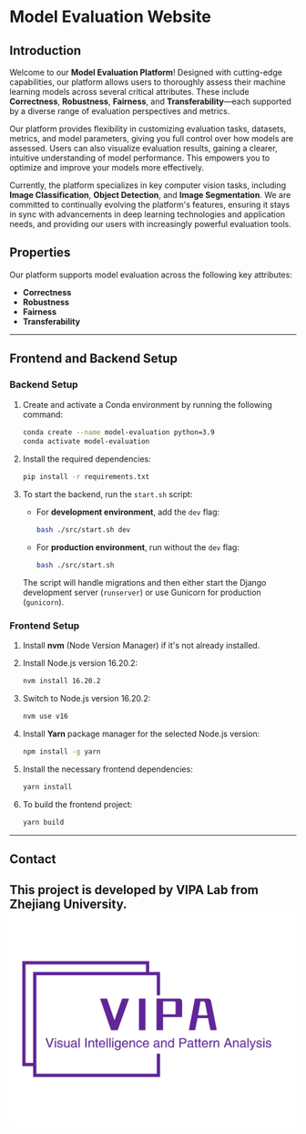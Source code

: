 # Model Evaluation Website

## Introduction

Welcome to our **Model Evaluation Platform**! Designed with cutting-edge capabilities, our platform allows users to thoroughly assess their machine learning models across several critical attributes. These include **Correctness**, **Robustness**, **Fairness**, and **Transferability**—each supported by a diverse range of evaluation perspectives and metrics.

Our platform provides flexibility in customizing evaluation tasks, datasets, metrics, and model parameters, giving you full control over how models are assessed. Users can also visualize evaluation results, gaining a clearer, intuitive understanding of model performance. This empowers you to optimize and improve your models more effectively.

Currently, the platform specializes in key computer vision tasks, including **Image Classification**, **Object Detection**, and **Image Segmentation**. We are committed to continually evolving the platform's features, ensuring it stays in sync with advancements in deep learning technologies and application needs, and providing our users with increasingly powerful evaluation tools.

## Properties

Our platform supports model evaluation across the following key attributes:

- **Correctness**
- **Robustness**
- **Fairness**
- **Transferability**

---

## Frontend and Backend Setup

### Backend Setup
1. Create and activate a Conda environment by running the following command:
   ```bash
   conda create --name model-evaluation python=3.9
   conda activate model-evaluation
   ```

2. Install the required dependencies:
   ```bash
   pip install -r requirements.txt
   ```

3. To start the backend, run the `start.sh` script:

   - For **development environment**, add the `dev` flag:
     ```bash
     bash ./src/start.sh dev
     ```

   - For **production environment**, run without the `dev` flag:
     ```bash
     bash ./src/start.sh
     ```

   The script will handle migrations and then either start the Django development server (`runserver`) or use Gunicorn for production (`gunicorn`).

### Frontend Setup
1. Install **nvm** (Node Version Manager) if it's not already installed.

2. Install Node.js version 16.20.2:
   ```bash
   nvm install 16.20.2
   ```

3. Switch to Node.js version 16.20.2:
   ```bash
   nvm use v16
   ```

4. Install **Yarn** package manager for the selected Node.js version:
   ```bash
   npm install -g yarn
   ```

5. Install the necessary frontend dependencies:
   ```bash
   yarn install
   ```

6. To build the frontend project:
   ```bash
   yarn build
   ```

---

## Contact

This project is developed by VIPA Lab from Zhejiang University.
![VIPA_LOGO](./assets/images/vipa-logo.jpg)
---
